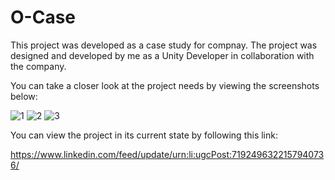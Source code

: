 # O-Case
This project was developed as a case study for compnay. The project was designed and developed by me as a Unity Developer in collaboration with the company.

You can take a closer look at the project needs by viewing the screenshots below:
 
![1](https://github.com/ilkayseki/OnoCase/assets/58669159/6a83e08c-6d9c-4e27-9f2a-95b638d5f742)
![2](https://github.com/ilkayseki/OnoCase/assets/58669159/1ffb3486-bb56-4b2d-bef6-19d8307406d3)
![3](https://github.com/ilkayseki/OnoCase/assets/58669159/e5c6770b-95c7-4547-a427-b74993c07a0d)

You can view the project in its current state by following this link:

https://www.linkedin.com/feed/update/urn:li:ugcPost:7192496322157940736/

